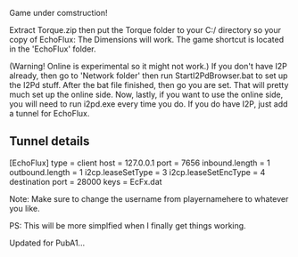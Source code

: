 Game under comstruction!

Extract Torque.zip then put the Torque folder to your C:/ directory so your copy of EchoFlux: The Dimensions will work.
The game shortcut is located in the 'EchoFlux' folder.

(Warning! Online is experimental so it might not work.)
If you don't have I2P already, then go to 'Network folder' then run StartI2PdBrowser.bat to set up the I2Pd stuff.
After the bat file finished, then go you are set. That will pretty much set up the online side.
Now, lastly, if you want to use the online side, you will need to run i2pd.exe every time you do.
If you do have I2P, just add a tunnel for EchoFlux.

Tunnel details
-
[EchoFlux]
type = client
host = 127.0.0.1
port = 7656
inbound.length = 1
outbound.length = 1
i2cp.leaseSetType = 3
i2cp.leaseSetEncType = 4
destination port = 28000
keys = EcFx.dat

Note: Make sure to change the username from playernamehere to whatever you like.

PS: This will be more simplfied when I finally get things working.

Updated for PubA1...
